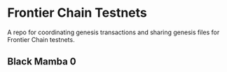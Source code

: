 # Frontier Chain Testnets

A repo for coordinating genesis transactions and sharing genesis files for Frontier Chain testnets.

## Black Mamba 0

